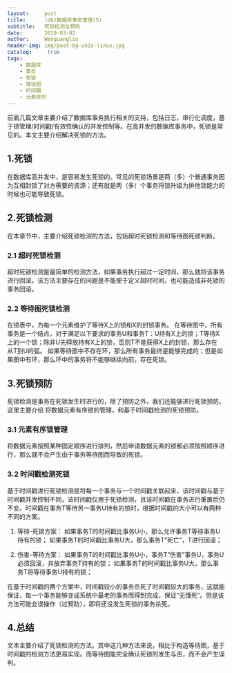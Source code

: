 ```yaml
---
layout:     post
title:      (db)数据库事务管理(5)
subtitle:   死锁检测与预防
date:       2019-03-02
author:     Wenguangliu
header-img: img/post-bg-unix-linux.jpg
catalog: 	 true
tags:
    - 数据库
    - 事务
    - 死锁
    - 等待图
    - 时间戳
    - 元素排列
---
```


前面几篇文章主要介绍了数据库事务执行相关的支持，包括日志，串行化调度，基于锁管理/时间戳/有效性确认的并发控制等。在高并发的数据库事务中，死锁是常见的。本文主要介绍解决死锁的方法。

## 1.死锁
在数据库高并发中，是容易发生死锁的。常见的死锁场景是两（多）个普通事务因为互相封锁了对方需要的资源；还有就是两（多）个事务将锁升级为排他锁能力的时候也可能导致死锁。

## 2.死锁检测
在本章节中，主要介绍死锁检测的方法，包括超时死锁检测和等待图死锁判断。  

### 2.1 超时死锁检测
超时死锁检测是最简单的检测方法，如果事务执行超过一定时间，那么就将该事务进行回滚。该方法主要存在的问题是不能便于定义超时时间，也可能造成非死锁的事务回滚。

### 2.2 等待图死锁检测
在锁表中，为每一个元素维护了等待X上的锁和X的封锁事务。
在等待图中，所有事务是一个结点，对于满足以下要求的事务U和事务T：U持有X上的锁；T等待X上的一个锁；除非U先释放持有X上的锁，否则T不能获得X上的封锁，那么存在 从T到U的弧。
如果等待图中不存在环，那么所有事务最终是能够完成的；但是如果图中有环，那么环中的事务将不能够继续向前，存在死锁。

## 3.死锁预防
死锁检测是事务在死锁发生时进行的，除了预防之外，我们还能够进行死锁预防。这里主要介绍 将数据元素有序锁的管理，和基于时间戳检测的死锁预防。

### 3.1 元素有序锁管理
将数据元素按照某种固定顺序进行排列，然后申请数据元素的锁都必须按照顺序进行，那么就不会产生由于事务等待图而导致的死锁。

### 3.2 时间戳检测死锁
基于时间戳进行死锁检测是将每一个事务与一个时间戳关联起来，该时间戳与基于时间戳并发控制不同，该时间戳仅用于死锁检测，且该时间戳在事务进行重置后仍不变。时间戳在事务T等待另一事务U持有的锁时，根据时间戳的大小可以有两种不同的方案。 

1. 等待-死锁方案：
如果事务T的时间戳比事务U小，那么允许事务T等待事务U持有的锁；
如果事务T的时间戳比事务U大，那么事务T“死亡”，T进行回滚；

2. 伤害-等待方案：
如果事务T的时间戳比事务U小，事务T“伤害”事务U，事务U必须回滚，并放弃事务T持有的锁；
如果事务T的时间戳比事务U大，那么事务T将等待事务U持有的锁；

在基于时间戳的两个方案中，时间戳较小的事务杀死了时间戳较大的事务，这就能保证，每一个事务能够变成系统中最老的事务而得到完成，保证“无饿死”。但是该方法可能会误操作（过预防），即将还没发生死锁的事务杀死。

## 4.总结
文本主要介绍了死锁检测的方法。其中这几种方法来说，相比于构造等待图，基于时间戳的检测方法更易实现。而等待图能完全确认死锁的发生与否，而不会产生误判。
